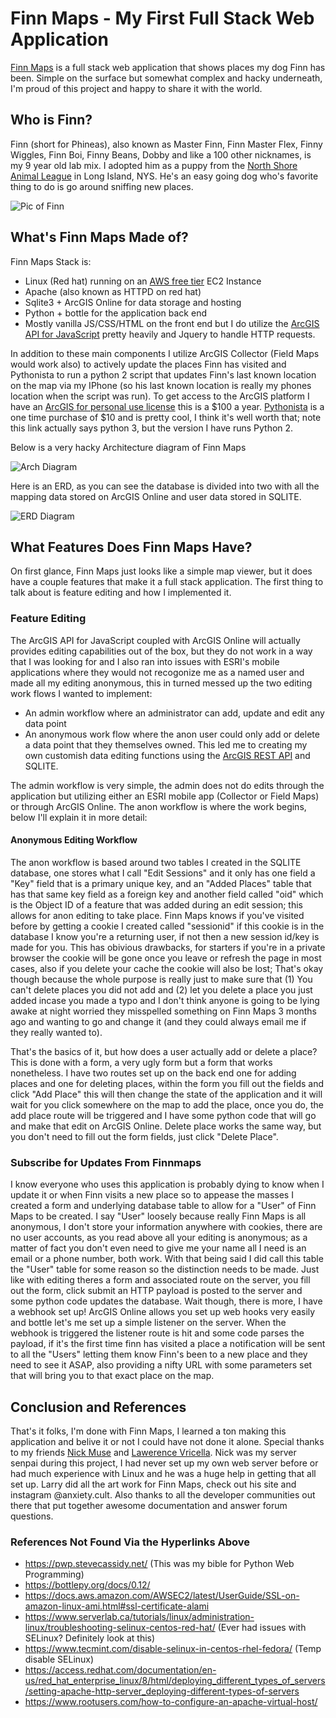 # Finn Maps - My First Full Stack Web Application

[Finn Maps](https://finnmaps.org) is a full stack web application that shows places my dog Finn has been. Simple on the surface but somewhat complex and hacky underneath, I'm proud of this project and happy to share it with the world. 

## Who is Finn?

Finn (short for Phineas), also known as Master Finn, Finn Master Flex, Finny Wiggles, Finn Boi, Finny Beans, Dobby and like a 100 other nicknames, is my 9 year old lab mix. I adopted him as a puppy from the [North Shore Animal League](https://www.animalleague.org/) in Long Island, NYS. He's an easy going dog who's favorite thing to do is go around sniffing new places. 

![Pic of Finn](https://github.com/cvricella2/finnmaps/blob/main/images/finn%20couch.jpg)

## What's Finn Maps Made of? 

Finn Maps Stack is:

- Linux (Red hat) running on an [AWS free tier](https://aws.amazon.com/free/?all-free-tier.sort-by=item.additionalFields.SortRank&all-free-tier.sort-order=asc&awsf.Free%20Tier%20Types=*all&awsf.Free%20Tier%20Categories=*all) EC2 Instance
- Apache (also known as HTTPD on red hat)
- Sqlite3 + ArcGIS Online for data storage and hosting
- Python + bottle for the application back end
- Mostly vanilla JS/CSS/HTML on the front end but I do utilize the [ArcGIS API for JavaScript](https://developers.arcgis.com/javascript/latest/) pretty heavily and Jquery to handle HTTP requests. 

In addition to these main components I utilize ArcGIS Collector (Field Maps would work also) to actively update the places Finn has visited and Pythonista to run a python 2 script that updates Finn's last known location on the map via my IPhone (so his last known location is really my phones location when the script was run). To get access to the ArcGIS platform I have an [ArcGIS for personal use license](https://www.esri.com/en-us/arcgis/products/arcgis-for-personal-use/buy) this is a $100 a year. [Pythonista](http://omz-software.com/pythonista/) is a one time purchase of $10 and is pretty cool, I think it's well worth that; note this link actually says python 3, but the version I have runs Python 2.   

Below is a very hacky Architecture diagram of Finn Maps

![Arch Diagram](https://github.com/cvricella2/finnmaps/blob/main/images/Finn%20Maps%20Architecture.png)

Here is an ERD, as you can see the database is divided into two with all the mapping data stored on ArcGIS Online and user data stored in SQLITE.

![ERD Diagram](https://github.com/cvricella2/finnmaps/blob/main/images/Finn%20Maps%20ERD.png)

## What Features Does Finn Maps Have?

On first glance, Finn Maps just looks like a simple map viewer, but it does have a couple features that make it a full stack application. The first thing to talk about is feature editing and how I implemented it. 

### Feature Editing

The ArcGIS  API for JavaScript coupled with ArcGIS Online will actually provides editing capabilities out of the box, but they do not work in a way that I was looking for and I also ran into issues with ESRI's mobile applications where they would not recogonize me as a named user and made all my editing anonymous, this in turned messed up the two editing work flows I wanted to implement:

- An admin workflow where an administrator can add, update and edit any data point
- An anonymous work flow where the anon user could only add or delete a data point that they themselves owned. This led me to creating my own customish data editing functions using the [ArcGIS REST API](https://developers.arcgis.com/rest/) and SQLITE.

The admin workflow is very simple, the admin does not do edits through the application but utilizing either an ESRI mobile app (Collector or Field Maps) or through ArcGIS Online. The anon workflow is where the work begins, below I'll explain it in more detail:

#### Anonymous Editing Workflow

The anon workflow is based around two tables I created in the SQLITE database, one stores what I call "Edit Sessions" and it only has one field a "Key" field that is a primary unique key, and an "Added Places" table that has that same key field as a foreign key and another field called "oid" which is the Object ID of a feature that was added during an edit session; this allows for anon editing to take place. Finn Maps knows if you've visited before by getting a cookie I created called "sessionid" if this cookie is in the database I know you're a returning user, if not then a new session id/key is made for you. This has obivious drawbacks, for starters if you're in a private browser the cookie will be gone once you leave or refresh the page in most cases, also if you delete  your cache the cookie will also be lost; That's okay though because the whole purpose is really just to make sure that (1) You can't delete places you did not add and (2) let you delete a place you just added incase you made a typo and I don't think anyone is going to be lying awake at night worried they misspelled something on Finn Maps 3 months ago and wanting to go and change it (and they could always email me if they really wanted to). 

That's the basics of it, but how does a user actually add or delete a place? This is done with a form, a very ugly form but a form that works nonetheless. I have two routes set up on the back end one for adding places and one for deleting places, within the form you fill out the fields and click "Add Place" this will then change the state of the application and it will wait for you click somewhere on the map to add the place, once you do, the add place route will be triggered and I have some python code that will go and make that edit on ArcGIS Online. Delete place works the same way, but you don't need to fill out the form fields, just click "Delete Place".

### Subscribe for Updates From Finnmaps

I know everyone who uses this application is probably dying to know when I update it or when Finn visits a new place so to appease the masses I created a form and underlying database table to allow for a "User" of Finn Maps to be created. I say "User" loosely because really Finn Maps is all anonymous, I don't store your information anywhere with cookies, there are no user accounts, as you read above all your editing is anonymous; as a matter of fact you don't even need to give me your name all I need is an email or a phone number, both work. With that being said I did call this table the "User" table for some reason so the distinction needs to be made. Just like with editing theres a form and associated route on the server, you fill out the form, click submit an HTTP payload is posted to the server and some python code updates the database. Wait though, there is more, I have a webhook set up! ArcGIS Online allows you set up web hooks very easily and bottle let's me set up a simple listener on the server. When the webhook is triggered the listener route is hit and some code parses the payload, if it's the first time finn has visited a place a notification will be sent to all the "Users" letting them know Finn's been to a new place and they need to see it ASAP, also providing a nifty URL with some parameters set that will bring you to that exact place on the map.

## Conclusion and References

That's it folks, I'm done with Finn Maps, I learned a ton making this application and belive it or not I could have not done it alone. Special thanks to my friends [Nick Muse](https://nickmuse.com/) and [Lawerence Vricella](https://www.anxietycult.com/). Nick was my server senpai during this project, I had never set up my own web server before or had much experience with Linux and he was a huge help in getting that all set up. Larry did all the art work for Finn Maps, check out his site and instagram @anxiety.cult. Also thanks to all the developer communities out there that put together awesome documentation and answer forum questions. 

### References Not Found Via the Hyperlinks Above

- https://pwp.stevecassidy.net/ (This was my bible for Python Web Programming)
- https://bottlepy.org/docs/0.12/
- https://docs.aws.amazon.com/AWSEC2/latest/UserGuide/SSL-on-amazon-linux-ami.html#ssl-certificate-alami
- https://www.serverlab.ca/tutorials/linux/administration-linux/troubleshooting-selinux-centos-red-hat/ (Ever had issues with SELinux? Definitely look at this)
- https://www.tecmint.com/disable-selinux-in-centos-rhel-fedora/ (Temp disable SELinux)
- https://access.redhat.com/documentation/en-us/red_hat_enterprise_linux/8/html/deploying_different_types_of_servers/setting-apache-http-server_deploying-different-types-of-servers
- https://www.rootusers.com/how-to-configure-an-apache-virtual-host/
